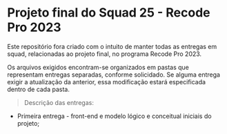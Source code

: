 # Projeto final do Squad 25 - Recode Pro 2023

Este repositório fora criado com o intuito de manter todas as entregas em squad, relacionadas ao projeto final, no programa Recode Pro 2023.

Os arquivos exigidos encontram-se organizados em pastas que representam entregas separadas, conforme solicidado. Se alguma entrega exigir a atualização da anterior, essa modificação estará especificada dentro de cada pasta.

> Descrição das entregas:

+ Primeira entrega - front-end e modelo lógico e conceitual iniciais do projeto;
